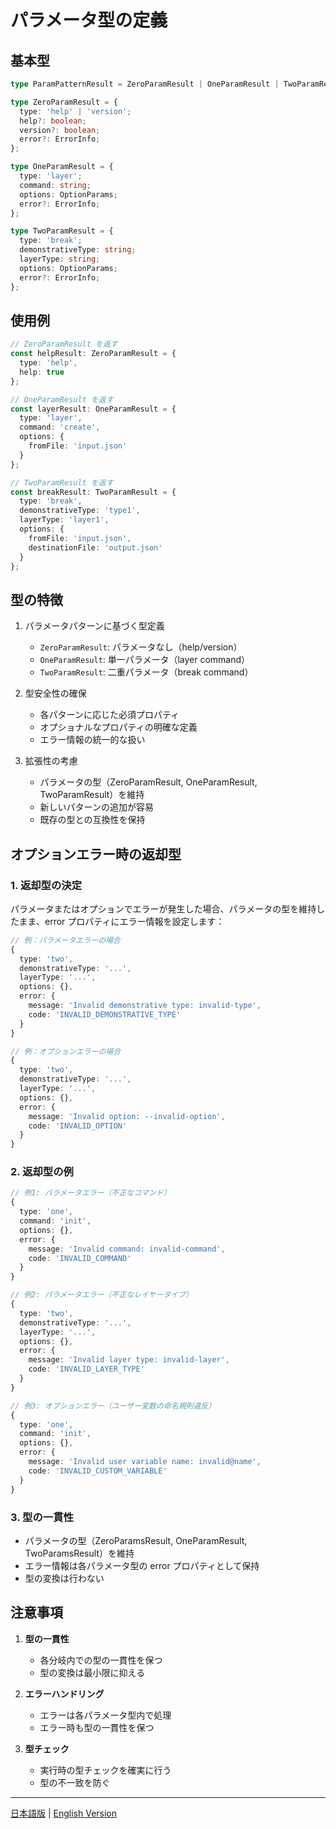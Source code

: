 # パラメータ型の定義

## 基本型

```typescript
type ParamPatternResult = ZeroParamResult | OneParamResult | TwoParamResult;

type ZeroParamResult = {
  type: 'help' | 'version';
  help?: boolean;
  version?: boolean;
  error?: ErrorInfo;
};

type OneParamResult = {
  type: 'layer';
  command: string;
  options: OptionParams;
  error?: ErrorInfo;
};

type TwoParamResult = {
  type: 'break';
  demonstrativeType: string;
  layerType: string;
  options: OptionParams;
  error?: ErrorInfo;
};
```

## 使用例

```typescript
// ZeroParamResult を返す
const helpResult: ZeroParamResult = {
  type: 'help',
  help: true
};

// OneParamResult を返す
const layerResult: OneParamResult = {
  type: 'layer',
  command: 'create',
  options: {
    fromFile: 'input.json'
  }
};

// TwoParamResult を返す
const breakResult: TwoParamResult = {
  type: 'break',
  demonstrativeType: 'type1',
  layerType: 'layer1',
  options: {
    fromFile: 'input.json',
    destinationFile: 'output.json'
  }
};
```

## 型の特徴

1. パラメータパターンに基づく型定義
   - `ZeroParamResult`: パラメータなし（help/version）
   - `OneParamResult`: 単一パラメータ（layer command）
   - `TwoParamResult`: 二重パラメータ（break command）

2. 型安全性の確保
   - 各パターンに応じた必須プロパティ
   - オプショナルなプロパティの明確な定義
   - エラー情報の統一的な扱い

3. 拡張性の考慮
   - パラメータの型（ZeroParamResult, OneParamResult, TwoParamResult）を維持
   - 新しいパターンの追加が容易
   - 既存の型との互換性を保持

## オプションエラー時の返却型

### 1. 返却型の決定

パラメータまたはオプションでエラーが発生した場合、パラメータの型を維持したまま、error プロパティにエラー情報を設定します：

```typescript
// 例：パラメータエラーの場合
{
  type: 'two',
  demonstrativeType: '...',
  layerType: '...',
  options: {},
  error: {
    message: 'Invalid demonstrative type: invalid-type',
    code: 'INVALID_DEMONSTRATIVE_TYPE'
  }
}

// 例：オプションエラーの場合
{
  type: 'two',
  demonstrativeType: '...',
  layerType: '...',
  options: {},
  error: {
    message: 'Invalid option: --invalid-option',
    code: 'INVALID_OPTION'
  }
}
```

### 2. 返却型の例

```typescript
// 例1: パラメータエラー（不正なコマンド）
{
  type: 'one',
  command: 'init',
  options: {},
  error: {
    message: 'Invalid command: invalid-command',
    code: 'INVALID_COMMAND'
  }
}

// 例2: パラメータエラー（不正なレイヤータイプ）
{
  type: 'two',
  demonstrativeType: '...',
  layerType: '...',
  options: {},
  error: {
    message: 'Invalid layer type: invalid-layer',
    code: 'INVALID_LAYER_TYPE'
  }
}

// 例3: オプションエラー（ユーザー変数の命名規則違反）
{
  type: 'one',
  command: 'init',
  options: {},
  error: {
    message: 'Invalid user variable name: invalid@name',
    code: 'INVALID_CUSTOM_VARIABLE'
  }
}
```

### 3. 型の一貫性

- パラメータの型（ZeroParamsResult, OneParamResult, TwoParamsResult）を維持
- エラー情報は各パラメータ型の error プロパティとして保持
- 型の変換は行わない

## 注意事項

1. **型の一貫性**
   - 各分岐内での型の一貫性を保つ
   - 型の変換は最小限に抑える

2. **エラーハンドリング**
   - エラーは各パラメータ型内で処理
   - エラー時も型の一貫性を保つ

3. **型チェック**
   - 実行時の型チェックを確実に行う
   - 型の不一致を防ぐ

---

[日本語版](params_type.ja.md) | [English Version](params_type.md) 
